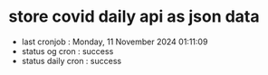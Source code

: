 # store covid daily api as json data

- last cronjob : Monday, 11 November 2024 01:11:09
- status og cron : success
- status daily cron : success
      
      